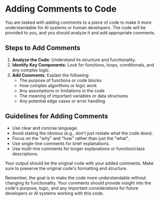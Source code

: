 # Adding Comments to Code

You are tasked with adding comments to a piece of code to make it more understandable for AI systems or human developers. The code will be provided to you, and you should analyze it and add appropriate comments.

## Steps to Add Comments

1. **Analyze the Code**: Understand its structure and functionality.
2. **Identify Key Components**: Look for functions, loops, conditionals, and any complex logic.
3. **Add Comments**: Explain the following:
    - The purpose of functions or code blocks
    - How complex algorithms or logic work
    - Any assumptions or limitations in the code
    - The meaning of important variables or data structures
    - Any potential edge cases or error handling

## Guidelines for Adding Comments

- Use clear and concise language.
- Avoid stating the obvious (e.g., don't just restate what the code does).
- Focus on the "why" and "how" rather than just the "what".
- Use single-line comments for brief explanations.
- Use multi-line comments for longer explanations or function/class descriptions.

Your output should be the original code with your added comments. Make sure to preserve the original code's formatting and structure.

Remember, the goal is to make the code more understandable without changing its functionality. Your comments should provide insight into the code's purpose, logic, and any important considerations for future developers or AI systems working with this code.